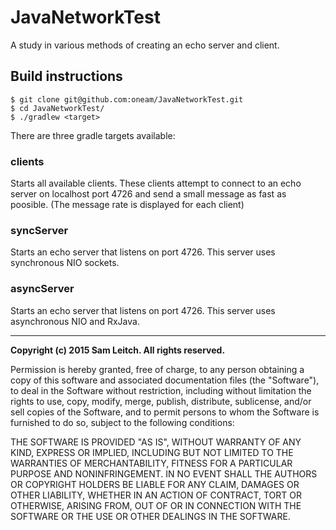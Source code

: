 # JavaNetworkTest

A study in various methods of creating an echo server and client.

## Build instructions
```
$ git clone git@github.com:oneam/JavaNetworkTest.git
$ cd JavaNetworkTest/
$ ./gradlew <target>
```

There are three gradle targets available:

### clients

Starts all available clients. These clients attempt to connect to an echo server on localhost port 4726
and send a small message as fast as poosible. (The message rate is displayed for each client)

### syncServer

Starts an echo server that listens on port 4726. This server uses synchronous NIO sockets.

### asyncServer

Starts an echo server that listens on port 4726. This server uses asynchronous NIO and RxJava.



----------------------------------------------------------------------------
**Copyright (c) 2015 Sam Leitch. All rights reserved.**

Permission is hereby granted, free of charge, to any person obtaining a copy
of this software and associated documentation files (the "Software"), to
deal in the Software without restriction, including without limitation the
rights to use, copy, modify, merge, publish, distribute, sublicense, and/or
sell copies of the Software, and to permit persons to whom the Software is
furnished to do so, subject to the following conditions:

THE SOFTWARE IS PROVIDED "AS IS", WITHOUT WARRANTY OF ANY KIND, EXPRESS OR
IMPLIED, INCLUDING BUT NOT LIMITED TO THE WARRANTIES OF MERCHANTABILITY,
FITNESS FOR A PARTICULAR PURPOSE AND NONINFRINGEMENT. IN NO EVENT SHALL THE
AUTHORS OR COPYRIGHT HOLDERS BE LIABLE FOR ANY CLAIM, DAMAGES OR OTHER
LIABILITY, WHETHER IN AN ACTION OF CONTRACT, TORT OR OTHERWISE, ARISING
FROM, OUT OF OR IN CONNECTION WITH THE SOFTWARE OR THE USE OR OTHER DEALINGS
IN THE SOFTWARE.
